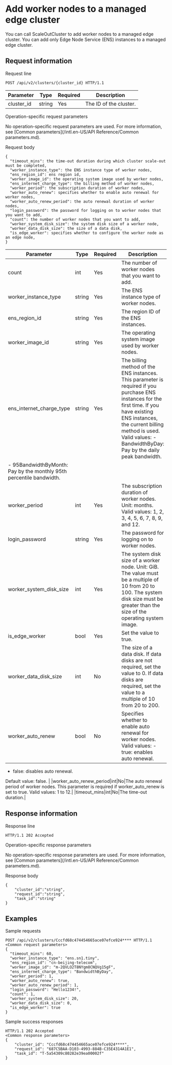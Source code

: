 # Add worker nodes to a managed edge cluster

You can call ScaleOutCluster to add worker nodes to a managed edge cluster. You can add only Edge Node Service \(ENS\) instances to a managed edge cluster.

## Request information

Request line

```
POST /api/v2/clusters/{cluster_id} HTTP/1.1
```

|Parameter|Type|Required|Description|
|---------|----|--------|-----------|
|cluster\_id|string|Yes|The ID of the cluster.|

Operation-specific request parameters

No operation-specific request parameters are used. For more information, see [Common parameters](/intl.en-US/API Reference/Common parameters.md).

Request body

```
{
  "timeout_mins": the time-out duration during which cluster scale-out must be completed,
  "worker_instance_type": the ENS instance type of worker nodes,
  "ens_region_id": ens region id,
  "worker_image_id": the operating system image used by worker nodes,  
  "ens_internet_charge_type": the billing method of worker nodes,
  "worker_period": the subscription duration of worker nodes,
  "worker_auto_renew": specifies whether to enable auto renewal for worker nodes,
  "worker_auto_renew_period": the auto renewal duration of worker nodes,
  "login_password": the password for logging on to worker nodes that you want to add,
  "count": the number of worker nodes that you want to add,
  "worker_system_disk_size": the system disk size of a worker node,
  "worker_data_disk_size": the size of a data disk,
  "is_edge_worker": specifies whether to configure the worker node as an edge node,
}
```

|Parameter|Type|Required|Description|
|---------|----|--------|-----------|
|count|int|Yes|The number of worker nodes that you want to add.|
|worker\_instance\_type|string|Yes|The ENS instance type of worker nodes.|
|ens\_region\_id|string|Yes|The region ID of the ENS instances.|
|worker\_image\_id|string|Yes|The operating system image used by worker nodes.|
|ens\_internet\_charge\_type|string|Yes|The billing method of the ENS instances. This parameter is required if you purchase ENS instances for the first time. If you have existing ENS instances, the current billing method is used. Valid values: -   BandwidthByDay: Pay by the daily peak bandwidth.
-   95BandwidthByMonth: Pay by the monthly 95th percentile bandwidth. |
|worker\_period|int|Yes|The subscription duration of worker nodes. Unit: months. Valid values: 1, 2, 3, 4, 5, 6, 7, 8, 9, and 12.|
|login\_password|string|Yes|The password for logging on to worker nodes.|
|worker\_system\_disk\_size|int|Yes|The system disk size of a worker node. Unit: GiB. The value must be a multiple of 10 from 20 to 100. The system disk size must be greater than the size of the operating system image.|
|is\_edge\_worker|bool|Yes|Set the value to true.|
|worker\_data\_disk\_size|int|No|The size of a data disk. If data disks are not required, set the value to 0. If data disks are required, set the value to a multiple of 10 from 20 to 200.|
|worker\_auto\_renew|bool|No|Specifies whether to enable auto renewal for worker nodes. Valid values: -   true: enables auto renewal.
-   false: disables auto renewal.

Default value: false. |
|worker\_auto\_renew\_period|int|No|The auto renewal period of worker nodes. This parameter is required if worker\_auto\_renew is set to true. Valid values: 1 to 12.|
|timeout\_mins|int|No|The time-out duration.|

## Response information

Response line

```
HTTP/1.1 202 Accepted
```

Operation-specific response parameters

No operation-specific response parameters are used. For more information, see [Common parameters](/intl.en-US/API Reference/Common parameters.md).

Response body

```
{
    "cluster_id":"string",
    "request_id":"string",
    "task_id":"string"
}
```

## Examples

Sample requests

```
POST /api/v2/clusters/Cccfd68c474454665ace07efce924**** HTTP/1.1
<Common request parameters>
{
  "timeout_mins": 60,
  "worker_instance_type": "ens.sn1.tiny",
  "ens_region_id": "cn-beijing-telecom",
  "worker_image_id": "m-2QVLO2T8NYgm8CNQVg15gF",  
  "ens_internet_charge_type": "BandwidthByDay",
  "worker_period": 1,
  "worker_auto_renew": true,
  "worker_auto_renew_period": 1,
  "login_password": "Hello1234!",
  "count": 1,
  "worker_system_disk_size": 20,
  "worker_data_disk_size": 0,
  "is_edge_worker": true
}
```

Sample success responses

```
HTTP/1.1 202 Accepted
<Common response parameters>
{
    "cluster_id": "Cccfd68c474454665ace07efce924****",
    "request_id": "687C5BAA-D103-4993-884B-C35E4314A1E1",
    "task_id": "T-5a54309c80282e39ea00002f"
}
```

